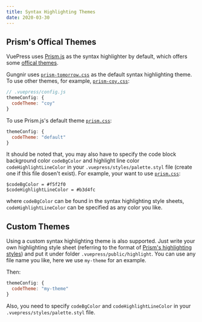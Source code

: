 ```yaml
---
title: Syntax Highlighting Themes
date: 2020-03-30
---
```



## Prism's Offical Themes

VuePress uses [Prism.js](https://prismjs.com/) as the syntax highlighter by default, which offers some [offical themes](https://github.com/PrismJS/prism/tree/master/themes).

Gungnir uses [`prism-tomorrow.css`](https://github.com/PrismJS/prism/blob/master/themes/prism-tomorrow.css) as the default syntax highlighting theme. To use other themes, for example, [`prism-coy.css`](https://github.com/PrismJS/prism/blob/master/themes/prism-coy.css):

```js
// .vuepress/config.js
themeConfig: {
  codeTheme: "coy"
}
```

To use Prism.js's default theme [`prism.css`](https://github.com/PrismJS/prism/blob/master/themes/prism.css):

```js
themeConfig: {
  codeTheme: "default"
}
```

It should be noted that, you may also have to specify the code block background color `codeBgColor` and highlight line color `codeHighlightLineColor` in your `.vuepress/styles/palette.styl` file (create one if this file dosen't exist). For example, your want to use [`prism.css`](https://github.com/PrismJS/prism/blob/master/themes/prism.css):

```stylus
$codeBgColor = #f5f2f0
$codeHighlightLineColor = #b3d4fc
```

where `codeBgColor` can be found in the syntax highlighting style sheets, `codeHighlightLineColor` can be specified as any color you like.


## Custom Themes

Using a custom syntax highlighting theme is also supported. Just write your own highlighting style sheet (referring to the format of [Prism's highlighting styles](https://github.com/PrismJS/prism/tree/master/themes)) and put it under folder `.vuepress/public/highlight`. You can use any file name you like, here we use `my-theme` for an example.

Then:

```js
themeConfig: {
  codeTheme: "my-theme"
}
```

Also, you need to specify `codeBgColor` and `codeHighlightLineColor` in your `.vuepress/styles/palette.styl` file.
